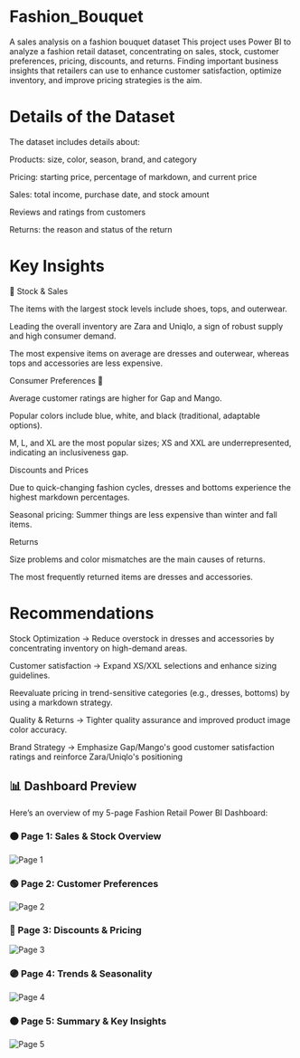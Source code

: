 # Fashion_Bouquet
A sales analysis on a fashion bouquet dataset 
This project uses Power BI to analyze a fashion retail dataset, concentrating on sales, stock, customer preferences, pricing, discounts, and returns.  Finding important business insights that retailers can use to enhance customer satisfaction, optimize inventory, and improve pricing strategies is the aim.

# Details of the Dataset

 The dataset includes details about:

 Products: size, color, season, brand, and category

 Pricing: starting price, percentage of markdown, and current price

 Sales: total income, purchase date, and stock amount

 Reviews and ratings from customers

 Returns: the reason and status of the return

 # Key Insights

🛒 Stock & Sales

The items with the largest stock levels include shoes, tops, and outerwear.

Leading the overall inventory are Zara and Uniqlo, a sign of robust supply and high consumer demand.

The most expensive items on average are dresses and outerwear, whereas tops and accessories are less expensive.

Consumer Preferences 👥

Average customer ratings are higher for Gap and Mango.

Popular colors include blue, white, and black (traditional, adaptable options).

M, L, and XL are the most popular sizes; XS and XXL are underrepresented, indicating an inclusiveness gap.

Discounts and Prices

 Due to quick-changing fashion cycles, dresses and bottoms experience the highest markdown percentages.

 Seasonal pricing: Summer things are less expensive than winter and fall items.

 Returns

 Size problems and color mismatches are the main causes of returns.

 The most frequently returned items are dresses and accessories.


# Recommendations

 Stock Optimization → Reduce overstock in dresses and accessories by concentrating inventory on high-demand areas.

 Customer satisfaction → Expand XS/XXL selections and enhance sizing guidelines.

 Reevaluate pricing in trend-sensitive categories (e.g., dresses, bottoms) by using a markdown strategy.

 Quality & Returns → Tighter quality assurance and improved product image color accuracy.

 Brand Strategy → Emphasize Gap/Mango's good customer satisfaction ratings and reinforce Zara/Uniqlo's positioning

 ## 📊 Dashboard Preview

Here’s an overview of my 5-page Fashion Retail Power BI Dashboard:

### 🟠 Page 1: Sales & Stock Overview
![Page 1](page1_sales_stock.png)

### 🟢 Page 2: Customer Preferences
![Page 2](page2_customer_prefs.png)

### 🔵 Page 3: Discounts & Pricing
![Page 3](page3_discounts_pricing.png)

### 🟣 Page 4: Trends & Seasonality    
![Page 4 ](page4_trends_seasonality.png)


### 🟤 Page 5: Summary & Key Insights
![Page 5](page5_returns.png)








 

